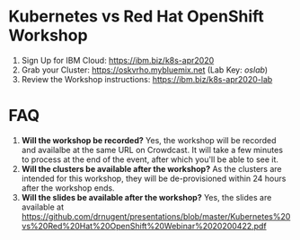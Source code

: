 # Kubernetes vs Red Hat OpenShift Workshop

1. Sign Up for IBM Cloud: https://ibm.biz/k8s-apr2020
1. Grab your Cluster: https://oskvrho.mybluemix.net (Lab Key: *oslab*)
1. Review the Workshop instructions: https://ibm.biz/k8s-apr2020-lab

# FAQ

1. **Will the workshop be recorded?** Yes, the workshop will be recorded and availalbe at the same URL on Crowdcast. It will take a few minutes to process at the end of the event, after which you'll be able to see it.
1. **Will the clusters be available after the workshop?** As the clusters are intended for this workshop, they will be de-provisioned within 24 hours after the workshop ends.
1. **Will the slides be available after the workshop?** Yes, the slides are available at https://github.com/drnugent/presentations/blob/master/Kubernetes%20vs%20Red%20Hat%20OpenShift%20Webinar%2020200422.pdf
